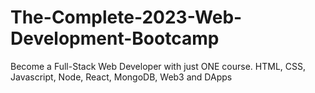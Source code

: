 # The-Complete-2023-Web-Development-Bootcamp
Become a Full-Stack Web Developer with just ONE course. HTML, CSS, Javascript, Node, React, MongoDB, Web3 and DApps
